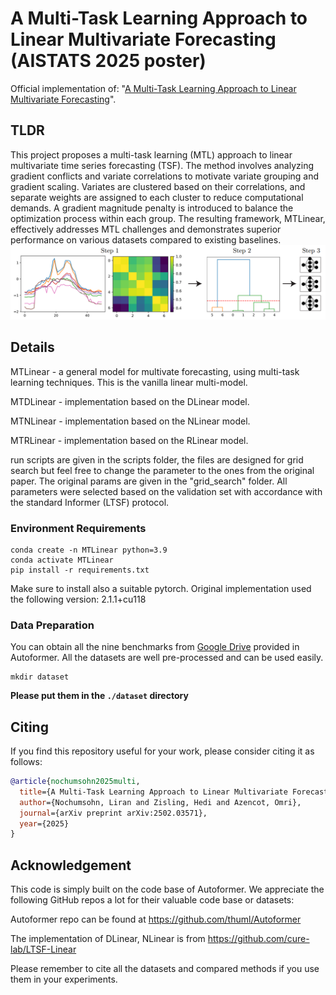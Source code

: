 # A Multi-Task Learning Approach to Linear Multivariate Forecasting (AISTATS 2025 poster)


Official implementation of:
"[A Multi-Task Learning Approach to Linear Multivariate Forecasting](https://arxiv.org/abs/2502.03571)". 

## TLDR

This project proposes a multi-task learning (MTL) approach to linear multivariate time series forecasting (TSF). The method involves analyzing gradient conflicts and variate correlations to motivate variate grouping and gradient scaling. Variates are clustered based on their correlations, and separate weights are assigned to each cluster to reduce computational demands. A gradient magnitude penalty is introduced to balance the optimization process within each group. The resulting framework, MTLinear, effectively addresses MTL challenges and demonstrates superior performance on various datasets compared to existing baselines.
![image](pics/mtlin.png)


## Details

MTLinear - a general model for multivate forecasting, using multi-task learning techniques. This is the vanilla linear multi-model.

MTDLinear - implementation based on the DLinear model.

MTNLinear - implementation based on the NLinear model.

MTRLinear - implementation based on the RLinear model.

run scripts are given in the scripts folder, the files are designed for grid search but feel free to change the parameter to the ones from the original paper.
The original params are given in the "grid_search" folder. All parameters were selected based on the validation set with accordance with the standard Informer (LTSF) protocol.


### Environment Requirements
```
conda create -n MTLinear python=3.9
conda activate MTLinear
pip install -r requirements.txt
```
Make sure to install also a suitable pytorch. Original implementation used the following version: 2.1.1+cu118

### Data Preparation

You can obtain all the nine benchmarks from [Google Drive](https://drive.google.com/drive/folders/1ZOYpTUa82_jCcxIdTmyr0LXQfvaM9vIy) provided in Autoformer. All the datasets are well pre-processed and can be used easily.

```
mkdir dataset
```
**Please put them in the `./dataset` directory**

## Citing

If you find this repository useful for your work, please consider citing it as follows:

```BibTeX
@article{nochumsohn2025multi,
  title={A Multi-Task Learning Approach to Linear Multivariate Forecasting},
  author={Nochumsohn, Liran and Zisling, Hedi and Azencot, Omri},
  journal={arXiv preprint arXiv:2502.03571},
  year={2025}
}
```


## Acknowledgement


This code is simply built on the code base of Autoformer. We appreciate the following GitHub repos a lot for their valuable code base or datasets:

Autoformer repo can be found at https://github.com/thuml/Autoformer

The implementation of DLinear, NLinear is from https://github.com/cure-lab/LTSF-Linear

Please remember to cite all the datasets and compared methods if you use them in your experiments.
